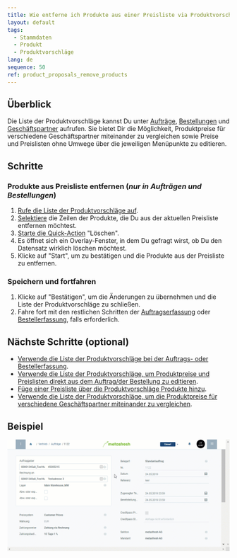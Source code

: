 ```yaml
---
title: Wie entferne ich Produkte aus einer Preisliste via Produktvorschläge?
layout: default
tags:
  - Stammdaten
  - Produkt
  - Produktvorschläge
lang: de
sequence: 50
ref: product_proposals_remove_products
---
```


## Überblick
Die Liste der Produktvorschläge kannst Du unter [Aufträge](Auftrag_erfassen), [Bestellungen](Bestellung_erfassen) und [Geschäftspartner](Neuer_Geschaeftspartner) aufrufen. Sie bietet Dir die Möglichkeit, Produktpreise für verschiedene Geschäftspartner miteinander zu vergleichen sowie Preise und Preislisten ohne Umwege über die jeweiligen Menüpunkte zu editieren.

## Schritte

### Produkte aus Preisliste entfernen (*nur in Aufträgen und Bestellungen*)
1. [Rufe die Liste der Produktvorschläge auf](Produktvorschlaege_aufrufen).
1. [Selektiere](AuswahlBelege) die Zeilen der Produkte, die Du aus der aktuellen Preisliste entfernen möchtest.
1. [Starte die Quick-Action](AktionStarten#quick-actions) "Löschen".
1. Es öffnet sich ein Overlay-Fenster, in dem Du gefragt wirst, ob Du den Datensatz wirklich löschen möchtest.
1. Klicke auf "Start", um zu bestätigen und die Produkte aus der Preisliste zu entfernen.

### Speichern und fortfahren
1. Klicke auf "Bestätigen", um die Änderungen zu übernehmen und die Liste der Produktvorschläge zu schließen.
1. Fahre fort mit den restlichen Schritten der [Auftragserfassung](Auftrag_erfassen) oder [Bestellerfassung](Bestellung_erfassen), falls erforderlich.

## Nächste Schritte (optional)
- [Verwende die Liste der Produktvorschläge bei der Auftrags- oder Bestellerfassung](Produktvorschlaege_Auftrag_Bestellung).
- [Verwende die Liste der Produktvorschläge, um Produktpreise und Preislisten direkt aus dem Auftrag/der Bestellung zu editieren](Produktvorschlaege_Preise_editieren).
- [Füge einer Preisliste über die Produktvorschläge Produkte hinzu](Produktvorschlaege_Produkte_hinzufuegen).
- [Verwende die Liste der Produktvorschläge, um die Produktpreise für verschiedene Geschäftspartner miteinander zu vergleichen](Produktvorschlaege_Preisvergleich).

## Beispiel
![](assets/Produktvorschlaege_Produkte_entfernen.gif)
